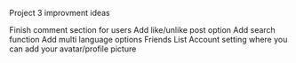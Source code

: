 <!-- Step 1 Clone this repo somewhere in your machine
Step 2 is cd into this repo, and then run
MAC rm -rf .git
Windows Powershell rm -force .git

Step 3 git init
Step 4 git add -A
Step 5 git commit -m 'Init repo'
Step 6 Make a git repo
Step 7 copy the git remote add origin line and paste it to your repo
Step 8 git push -u origin master
Step 9 Add your team members to the repo
Step 10 protect the master branch just in case people merge changes to master


Proj 2 Requirements
Must use a Node and Express web server
Must be backed by a SQL Database
Must be deployed to Heroku with data
Must have a polished UI
Must have a folder structure that meets the MVC paradigm
Must Use React
Must meet good quality coding standards (indentation etc)
Must have GET and POST request for creating and getting data
Must protect API keys in Node with environmental Variables


You need to create a .env file that has a JWT_SECRET.
The content of the file should look like the code below.

JWT_SECRET=asdyuofgayudagdyuadsgar837rgsdada
 DUE DATE ON  NOVEMBER 14
 -->

Project 3 improvment ideas

Finish comment section for users
Add like/unlike post option
Add search function
Add multi language options
Friends List
Account setting where you can add your avatar/profile picture
